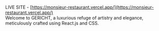 LIVE SITE - [https://monsieur-restaurant.vercel.app/](https://monsieur-restaurant.vercel.app/)  
Welcome to GERICHT, a luxurious refuge of artistry and elegance, meticulously crafted using React.js and CSS.

